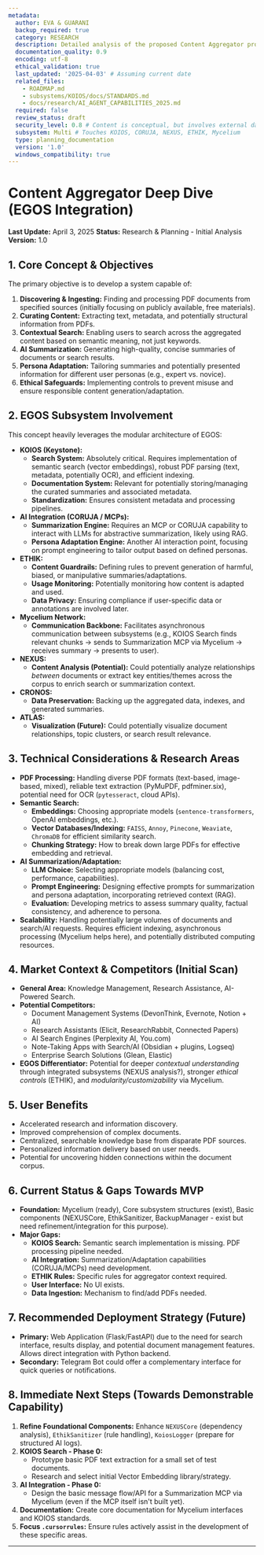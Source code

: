 ```yaml
---
metadata:
  author: EVA & GUARANI
  backup_required: true
  category: RESEARCH
  description: Detailed analysis of the proposed Content Aggregator product concept within EGOS.
  documentation_quality: 0.9
  encoding: utf-8
  ethical_validation: true
  last_updated: '2025-04-03' # Assuming current date
  related_files:
    - ROADMAP.md
    - subsystems/KOIOS/docs/STANDARDS.md
    - docs/research/AI_AGENT_CAPABILITIES_2025.md
  required: false
  review_status: draft
  security_level: 0.8 # Content is conceptual, but involves external data
  subsystem: Multi # Touches KOIOS, CORUJA, NEXUS, ETHIK, Mycelium
  type: planning_documentation
  version: '1.0'
  windows_compatibility: true
---
```


# Content Aggregator Deep Dive (EGOS Integration)

**Last Update:** April 3, 2025
**Status:** Research & Planning - Initial Analysis
**Version:** 1.0

## 1. Core Concept & Objectives

The primary objective is to develop a system capable of:

1.  **Discovering & Ingesting:** Finding and processing PDF documents from specified sources (initially focusing on publicly available, free materials).
2.  **Curating Content:** Extracting text, metadata, and potentially structural information from PDFs.
3.  **Contextual Search:** Enabling users to search across the aggregated content based on semantic meaning, not just keywords.
4.  **AI Summarization:** Generating high-quality, concise summaries of documents or search results.
5.  **Persona Adaptation:** Tailoring summaries and potentially presented information for different user personas (e.g., expert vs. novice).
6.  **Ethical Safeguards:** Implementing controls to prevent misuse and ensure responsible content generation/adaptation.

## 2. EGOS Subsystem Involvement

This concept heavily leverages the modular architecture of EGOS:

*   **KOIOS (Keystone):**
    *   **Search System:** Absolutely critical. Requires implementation of semantic search (vector embeddings), robust PDF parsing (text, metadata, potentially OCR), and efficient indexing.
    *   **Documentation System:** Relevant for potentially storing/managing the curated summaries and associated metadata.
    *   **Standardization:** Ensures consistent metadata and processing pipelines.
*   **AI Integration (CORUJA / MCPs):**
    *   **Summarization Engine:** Requires an MCP or CORUJA capability to interact with LLMs for abstractive summarization, likely using RAG.
    *   **Persona Adaptation Engine:** Another AI interaction point, focusing on prompt engineering to tailor output based on defined personas.
*   **ETHIK:**
    *   **Content Guardrails:** Defining rules to prevent generation of harmful, biased, or manipulative summaries/adaptations.
    *   **Usage Monitoring:** Potentially monitoring how content is adapted and used.
    *   **Data Privacy:** Ensuring compliance if user-specific data or annotations are involved later.
*   **Mycelium Network:**
    *   **Communication Backbone:** Facilitates asynchronous communication between subsystems (e.g., KOIOS Search finds relevant chunks -> sends to Summarization MCP via Mycelium -> receives summary -> presents to user).
*   **NEXUS:**
    *   **Content Analysis (Potential):** Could potentially analyze relationships *between* documents or extract key entities/themes across the corpus to enrich search or summarization context.
*   **CRONOS:**
    *   **Data Preservation:** Backing up the aggregated data, indexes, and generated summaries.
*   **ATLAS:**
    *   **Visualization (Future):** Could potentially visualize document relationships, topic clusters, or search result relevance.

## 3. Technical Considerations & Research Areas

*   **PDF Processing:** Handling diverse PDF formats (text-based, image-based, mixed), reliable text extraction (PyMuPDF, pdfminer.six), potential need for OCR (`pytesseract`, cloud APIs).
*   **Semantic Search:**
    *   **Embeddings:** Choosing appropriate models (`sentence-transformers`, OpenAI embeddings, etc.).
    *   **Vector Databases/Indexing:** `FAISS`, `Annoy`, `Pinecone`, `Weaviate`, `ChromaDB` for efficient similarity search.
    *   **Chunking Strategy:** How to break down large PDFs for effective embedding and retrieval.
*   **AI Summarization/Adaptation:**
    *   **LLM Choice:** Selecting appropriate models (balancing cost, performance, capabilities).
    *   **Prompt Engineering:** Designing effective prompts for summarization and persona adaptation, incorporating retrieved context (RAG).
    *   **Evaluation:** Developing metrics to assess summary quality, factual consistency, and adherence to persona.
*   **Scalability:** Handling potentially large volumes of documents and search/AI requests. Requires efficient indexing, asynchronous processing (Mycelium helps here), and potentially distributed computing resources.

## 4. Market Context & Competitors (Initial Scan)

*   **General Area:** Knowledge Management, Research Assistance, AI-Powered Search.
*   **Potential Competitors:**
    *   Document Management Systems (DevonThink, Evernote, Notion + AI)
    *   Research Assistants (Elicit, ResearchRabbit, Connected Papers)
    *   AI Search Engines (Perplexity AI, You.com)
    *   Note-Taking Apps with Search/AI (Obsidian + plugins, Logseq)
    *   Enterprise Search Solutions (Glean, Elastic)
*   **EGOS Differentiator:** Potential for deeper *contextual understanding* through integrated subsystems (NEXUS analysis?), stronger *ethical controls* (ETHIK), and *modularity/customizability* via Mycelium.

## 5. User Benefits

*   Accelerated research and information discovery.
*   Improved comprehension of complex documents.
*   Centralized, searchable knowledge base from disparate PDF sources.
*   Personalized information delivery based on user needs.
*   Potential for uncovering hidden connections within the document corpus.

## 6. Current Status & Gaps Towards MVP

*   **Foundation:** Mycelium (ready), Core subsystem structures (exist), Basic components (NEXUSCore, EthikSanitizer, BackupManager - exist but need refinement/integration for this purpose).
*   **Major Gaps:**
    *   **KOIOS Search:** Semantic search implementation is missing. PDF processing pipeline needed.
    *   **AI Integration:** Summarization/Adaptation capabilities (CORUJA/MCPs) need development.
    *   **ETHIK Rules:** Specific rules for aggregator context required.
    *   **User Interface:** No UI exists.
    *   **Data Ingestion:** Mechanism to find/add PDFs needed.

## 7. Recommended Deployment Strategy (Future)

*   **Primary:** Web Application (Flask/FastAPI) due to the need for search interface, results display, and potential document management features. Allows direct integration with Python backend.
*   **Secondary:** Telegram Bot could offer a complementary interface for quick queries or notifications.

## 8. Immediate Next Steps (Towards Demonstrable Capability)

1.  **Refine Foundational Components:** Enhance `NEXUSCore` (dependency analysis), `EthikSanitizer` (rule handling), `KoiosLogger` (prepare for structured AI logs).
2.  **KOIOS Search - Phase 0:**
    *   Prototype basic PDF text extraction for a small set of test documents.
    *   Research and select initial Vector Embedding library/strategy.
3.  **AI Integration - Phase 0:**
    *   Design the basic message flow/API for a Summarization MCP via Mycelium (even if the MCP itself isn't built yet).
4.  **Documentation:** Create core documentation for Mycelium interfaces and KOIOS standards.
5.  **Focus `.cursorrules`:** Ensure rules actively assist in the development of these specific areas.

---
